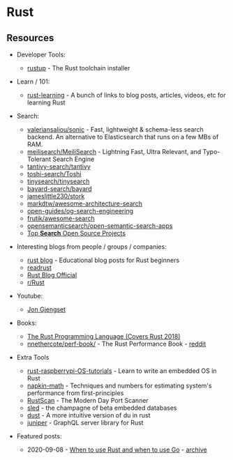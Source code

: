 # Rust


## Resources

- Developer Tools:
    - [rustup](https://github.com/rust-lang/rustup) - The Rust toolchain installer

- Learn / 101:
    - [rust-learning](https://github.com/ctjhoa/rust-learning) - A bunch of links to blog posts, articles, videos, etc for learning Rust

- Search:
    - [valeriansaliou/sonic](https://github.com/valeriansaliou/sonic) - Fast, lightweight & schema-less search backend. An alternative to Elasticsearch that runs on a few MBs of RAM.
    - [meilisearch/MeiliSearch](https://github.com/meilisearch/MeiliSearch) - Lightning Fast, Ultra Relevant, and Typo-Tolerant Search Engine
    - [tantivy-search/tantivy](https://github.com/tantivy-search/tantivy)
    - [toshi-search/Toshi](https://github.com/toshi-search/Toshi)
    - [tinysearch/tinysearch](https://github.com/tinysearch/tinysearch)
    - [bayard-search/bayard](https://github.com/bayard-search/bayard)
    - [jameslittle230/stork](https://github.com/jameslittle230/stork)
    - [markdtw/awesome-architecture-search](https://github.com/markdtw/awesome-architecture-search)
    - [open-guides/og-search-engineering](https://github.com/open-guides/og-search-engineering)
    - [frutik/awesome-search](https://github.com/frutik/awesome-search)
    - [opensemanticsearch/open-semantic-search-apps](https://github.com/opensemanticsearch/open-semantic-search-apps)
    - [Top **Search** Open Source Projects](https://awesomeopensource.com/projects/search)

- Interesting blogs from people / groups / companies:
    - [rust blog](https://github.com/pretzelhammer/rust-blog) - Educational blog posts for Rust beginners
    - [readrust](https://readrust.net/)
    - [Rust Blog Official](https://blog.rust-lang.org/)
    - [r/Rust](https://www.reddit.com/r/rust/)

- Youtube:
    - [Jon Gjengset](https://www.youtube.com/channel/UC_iD0xppBwwsrM9DegC5cQQ)

- Books:
    - [The Rust Programming Language (Covers Rust 2018)](https://www.amazon.com/dp/B07SRQ97RD/)
    - [nnethercote/perf-book/](https://github.com/nnethercote/perf-book) - The Rust Performance Book - [reddit](https://www.reddit.com/r/rust/comments/jvmb8u/the_rust_performance_book/)

- Extra Tools
    - [rust-raspberrypi-OS-tutorials](https://github.com/rust-embedded/rust-raspberrypi-OS-tutorials) - Learn to write an embedded OS in Rust
    - [napkin-math](https://github.com/sirupsen/napkin-math) - Techniques and numbers for estimating system's performance from first-principles
    - [RustScan](https://github.com/RustScan/RustScan) - The Modern Day Port Scanner
    - [sled](https://github.com/spacejam/sled) - the champagne of beta embedded databases
    - [dust](https://github.com/bootandy/dust) - A more intuitive version of du in rust
    - [juniper](https://github.com/graphql-rust/juniper) - GraphQL server library for Rust

- Featured posts:
    - 2020-09-08 - [When to use Rust and when to use Go](https://blog.logrocket.com/when-to-use-rust-and-when-to-use-golang/) - [archive](https://web.archive.org/web/20201126032636/https://blog.logrocket.com/when-to-use-rust-and-when-to-use-golang/)
